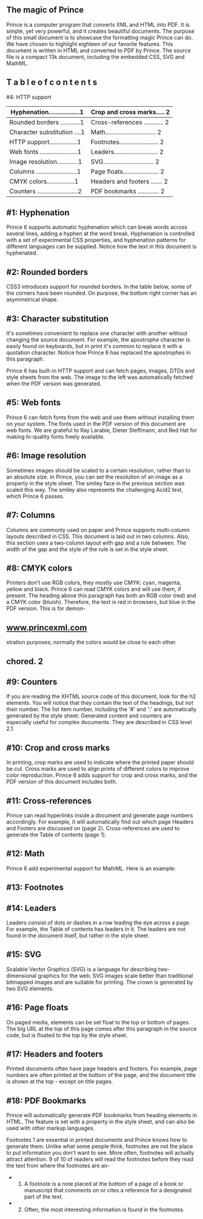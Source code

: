 <!-- image -->

## The magic of Prince

Prince is a computer program that converts XML and HTML into PDF. It is simple, yet very powerful, and it creates beautiful documents. The purpose of this small document is to showcase the formatting magic Prince can do. We have chosen to highlight eighteen of our favorite features. This document is written in HTML and converted to PDF by Prince. The source file is a compact 13k document, including the embedded CSS, SVG and MathML.

## T a b l e   o f   c o n t e n t s

#4: HTTP support

| Hyphenation...................1     | Crop and cross marks..... 2           |
|-------------------------------------|---------------------------------------|
| Rounded borders ............1       | Cross-references ............ 2       |
| Character substitution ....1        | Math............................... 2 |
| HTTP support.................1      | Footnotes........................ 2   |
| Web fonts .......................1  | Leaders........................... 2  |
| Image resolution.............1      | SVG............................... 2  |
| Columns .........................1  | Page floats...................... 2   |
| CMYK colors.................1       | Headers and footers ....... 2         |
| Counters .........................2 | PDF bookmarks ............. 2         |

## #1: Hyphenation

Prince 6 supports automatic hyphenation which can break words across several lines, adding a hyphen at the word break. Hyphenation is controlled with a set of experimental  CSS  properties,  and  hyphenation  patterns  for  different languages can be supplied. Notice how the text in this document is hyphenated.

## #2: Rounded borders

CSS3 introduces support for rounded borders. In the table below, some of the corners have been rounded. On purpose, the bottom right corner has an asymmetrical shape.

<!-- image -->

## #3: Character substitution

It's  sometimes convenient to replace one character with another  without  changing  the  source  document.  For  example, the apostrophe character is easily found on keyboards, but in print it's common to replace it with a quotation character. Notice how Prince 6 has replaced the apostrophes in this paragraph.

Prince 6 has built-in HTTP support and can fetch pages, images, DTDs and style sheets from the web. The image to the left was automatically fetched when the PDF version was generated.

<!-- image -->

## #5: Web fonts

Prince 6 can fetch fonts from the web and use them without installing them on your system. The fonts used in the PDF version of this document are web fonts. We are grateful  to Ray  Larabie, Dieter  Steffmann,  and Red  Hat for making hi-quality fonts freely available.

## #6: Image resolution

Sometimes images should be scaled to a certain resolution, rather than to an absolute size. In Prince, you can set the resolution of an image as a property in the style sheet. The smiley face in the previous section was scaled this way.  The  smiley  also  represents  the  challenging Acid2 test, which Prince 6 passes.

## #7: Columns

Columns are commonly used  on  paper  and  Prince supports multi-column layouts described in CSS. This document is laid out in two columns. Also, this section uses  a  two-column  layout with  gap  and  a  rule  between. The width of the gap and the style of the rule is set in the style sheet.

## #8: CMYK colors

Printers don't use RGB colors, they mostly use CMYK: cyan,  magenta,  yellow  and  black.  Prince 6  can  read CMYK colors and will use them, if present. The heading above  this  paragraph  has  both  an  RGB  color  (red)  and a  CMYK  color  (bluish).  Therefore,  the  text  is  red  in browsers, but blue in the PDF version. This is for demon-

<!-- image -->

<!-- image -->

<!-- image -->

<!-- image -->

## www.princexml.com

stration purposes; normally the colors would be close to each other.

## chored. 2

## #9: Counters

If you are reading the XHTML source code of this document, look for the h2 elements. You will notice that they contain  the  text  of  the  headings,  but  not  their  number. The list  item  number,  including  the '#' and ':' are automatically generated by the style sheet. Generated content and counters are especially useful for complex documents. They are described in CSS level 2.1.

## #10: Crop and cross marks

In  printing,  crop  marks  are  used  to  indicate  where  the printed paper should be cut. Cross marks are used to align prints  of  different  colors  to  improve  color  reproduction. Prince 6 adds support for crop and cross marks, and the PDF version of this document includes both.

## #11: Cross-references

Prince can read hyperlinks inside a document and generate page numbers accordingly. For example, it will automatically find out which page Headers and Footers are discussed on (page 2). Cross-references are used to generate the Table of contents (page 1).

## #12: Math

Prince 6 add experimental support for MathML. Here is an example:

<!-- formula-not-decoded -->

## #13: Footnotes

## #14: Leaders

Leaders consist of dots or dashes in a row leading the eye across a page. For example, the Table of contents has leaders in it. The leaders are not found in the document itself, but rather in the style sheet.

## #15: SVG

<!-- image -->

Scalable  Vector  Graphics  (SVG)  is  a  language for describing two-dimensional graphics for the web. SVG images scale better than traditional bitmapped images and are suitable for  printing.  The  crown  is  generated  by  two  SVG  elements.

## #16: Page floats

On paged media, elements can be set float to the top or bottom  of  pages.  The  big  URL  at  the  top  of  this  page comes after this paragraph in the source code, but is floated to the top by the style sheet.

## #17: Headers and footers

Printed documents often have page headers and footers. For example, page numbers are often printed at the bottom of the page, and the document title is shown at the top - except on title pages.

## #18: PDF Bookmarks

Prince will automatically generate PDF bookmarks from heading  elements  in  HTML.  The  feature  is  set  with  a property in the style sheet, and can also be used with other markup languages.

Footnotes 1 are essential in printed documents and Prince knows how to generate them. Unlike what some people think, footnotes are not the place to put information you don't want to see. More often, footnotes will actually attract attention. 9 of 10 of readers will read the footnotes before they read the text from where the footnotes are an-

- 1. A footnote is a note placed at the bottom of a page of a book or manuscript that comments on or cites a reference for a designated part of the text.
- 2. Often, the most interesting information is found in the footnotes.

<!-- image -->

<!-- image -->